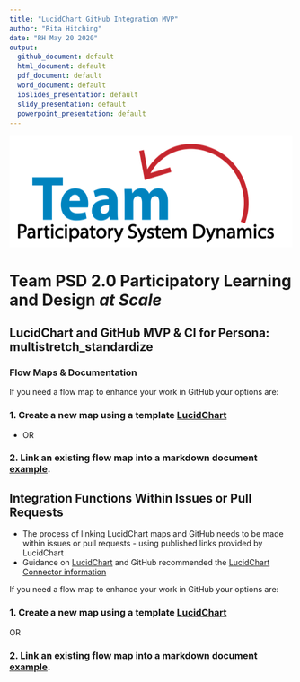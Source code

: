 ```yaml
---
title: "LucidChart GitHub Integration MVP"
author: "Rita Hitching"
date: "RH May 20 2020"
output: 
  github_document: default
  html_document: default
  pdf_document: default
  word_document: default
  ioslides_presentation: default
  slidy_presentation: default
  powerpoint_presentation: default   
---
```



<img src = "https://github.com/lzim/teampsd/blob/teampsd_style/teampsd_logo/team_psd_logo_sm.png"
     height = "200" width = "600">  


# Team PSD 2.0 Participatory Learning and Design _at Scale_ 

## LucidChart and GitHub MVP & CI for Persona: multistretch_standardize

### Flow Maps & Documentation
If you need a flow map to enhance your work in GitHub your options are:
### 1. Create a new map using a template [LucidChart](https://app.lucidchart.com/documents#/templates?folder_id=home)
- OR
### 2. Link an existing flow map into a markdown document [example](https://app.lucidchart.com/documents/edit/5fb53911-fd04-466f-b419-83b34ebb8544/0_0).


## Integration Functions Within Issues or Pull Requests 
- The process of linking LucidChart maps and GitHub needs to be made within issues or pull requests - using published links provided by LucidChart 
- Guidance on [LucidChart](https://www.lucidchart.com/blog/lucidchart-for-github) and GitHub recommended  the [LucidChart Connector information](https://github.com/marketplace/lucidchart-connector)  

If you need a flow map to enhance your work in GitHub your options are:
### 1. Create a new map using a template [LucidChart](https://app.lucidchart.com/documents#/templates?folder_id=home)
OR
### 2. Link an existing flow map into a markdown document [example](https://app.lucidchart.com/documents/edit/5fb53911-fd04-466f-b419-83b34ebb8544/0_0).
